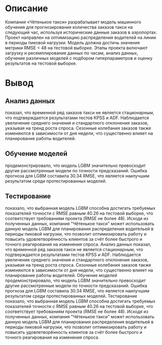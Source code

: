 # Описание 
Компания «Чётенькое такси» разрабатывает модель машинного обучения для прогнозирования количества заказов такси на следующий час, используя исторические данные заказов в аэропортах. Проект направлен на оптимизацию распределения водителей на линии в периоды пиковой нагрузки. Модель должна достичь значения метрики RMSE < 48 на тестовой выборке. Этапы проекта включают загрузку и ресемплирование данных по часам, анализ данных, обучение различных моделей с подбором гиперпараметров и оценку результатов на тестовой выборке.

# Вывод 
## Анализ данных 
показал, что временной ряд заказов такси не является стационарным, что подтверждается результатами тестов KPSS и ADF. Наблюдается увеличение среднего значения и стандартного отклонения заказов, указывая на тренд роста спроса. Сезонные колебания заказов также изменяются в зависимости от дня недели, что существенно влияет на планирование работы водителей.
## Обучение моделей 
продемонстрировало, что модель LGBM значительно превосходит другие рассмотренные модели по точности предсказаний. Ошибка прогноза для LGBM составила 30.34 RMSE, что является наилучшим результатом среди протестированных моделей. 
## Тестирование
показало, что выбранная модель LGBM способна достигать требуемых показателей точности с RMSE равным 40.26 на тестовой выборке, что соответствует  требованиям проекта (RMSE не более 48).
Исходя из полученных данных, компания "Чётенькое такси" может использовать данную модель LGBM для планирования распределения водительей в периоды пиковой нагрузки, что позволит оптимизировать работу и повысить удовлетворённость клиентов за счёт более быстрого и точного реагирования на изменения спроса. Анализ данных показал, что временной ряд заказов такси не является стационарным, что подтверждается результатами тестов KPSS и ADF. Наблюдается увеличение среднего значения и стандартного отклонения заказов, указывая на тренд роста спроса. Сезонные колебания заказов также изменяются в зависимости от дня недели, что существенно влияет на планирование работы водителей.
Обучение моделей продемонстрировало, что модель LGBM значительно превосходит другие рассмотренные модели по точности предсказаний. Ошибка прогноза для LGBM составила 30.34 RMSE, что является наилучшим результатом среди протестированных моделей. 
Тестирование показало, что выбранная модель LGBM способна достигать требуемых показателей точности с RMSE равным 40.26 на тестовой выборке, что соответствует  требованиям проекта (RMSE не более 48).
Исходя из полученных данных, компания "Чётенькое такси" может использовать данную модель LGBM для планирования распределения водительей в периоды пиковой нагрузки, что позволит оптимизировать работу и повысить удовлетворённость клиентов за счёт более быстрого и точного реагирования на изменения спроса. 
